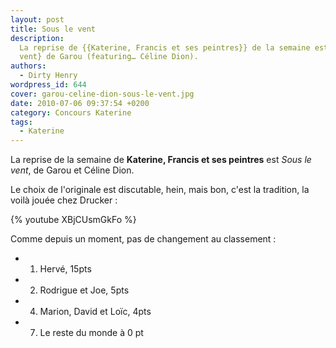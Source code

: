 ```yaml
---
layout: post
title: Sous le vent
description:
  La reprise de {{Katerine, Francis et ses peintres}} de la semaine est {Sous le
  vent} de Garou (featuring… Céline Dion).
authors:
  - Dirty Henry
wordpress_id: 644
cover: garou-celine-dion-sous-le-vent.jpg
date: 2010-07-06 09:37:54 +0200
category: Concours Katerine
tags:
  - Katerine
---
```


La reprise de la semaine de **Katerine, Francis et ses peintres** est _Sous le
vent_, de Garou et Céline Dion.

Le choix de l'originale est discutable, hein, mais bon, c'est la tradition, la
voilà jouée chez Drucker :

{% youtube XBjCUsmGkFo %}

Comme depuis un moment, pas de changement au classement :

- 1. Hervé, 15pts
- 2. Rodrigue et Joe, 5pts
- 4. Marion, David et Loïc, 4pts
- 7. Le reste du monde à 0 pt
